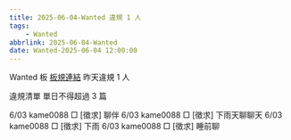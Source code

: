 ```yaml
---
title: 2025-06-04-Wanted 違規 1 人
tags:
    - Wanted
abbrlink: 2025-06-04-Wanted
date: Wanted-2025-06-04 12:00:00
---
```

Wanted 板 [板規連結](https://www.ptt.cc/bbs/Wanted/M.1608829773.A.D3B.html)
昨天違規 1 人
<!-- more -->

違規清單
單日不得超過 3 篇

6/03 kame0088 □ [徵求] 聊伴
6/03 kame0088 □ [徵求] 下雨天聊聊天
6/03 kame0088 □ [徵求] 下雨
6/03 kame0088 □ [徵求] 睡前聊